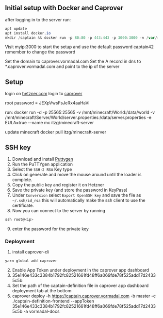 

## Initial setup with Docker and Caprover ##
after logging in to the server run:
```powershell
apt update 
apt install docker.io
mkdir /captain && docker run -p 80:80 -p 443:443 -p 3000:3000 -v /var/run/docker.sock:/var/run/docker.sock caprover/caprover
```

Visit myip:3000 to start the setup and use the default password captain42
remember to change the password

Set the domain to caprover.vormadal.com
Set the A record in dns to *.caprover.vormadal.com and point to the ip of the server



## Setup ##

login on [hetzner.com](https://accounts.hetzner.com/login) 
login to [caprover](https://captain.caprover.vormadal.com/#/login)

root
password = JEXpVwsFsJeRx4aaHaVi

run:
docker run -d -p 25565:25565 
-v /mnt/minecraft/World:/data/world 
-v /mnt/minecraft/Server/World/server.properties:/data/server.properties 
-e EULA=true --name mc itzg/minecraft-server

update minecraft
docker pull itzg/minecraft-server



## SSH key ###

1. Download and install [Puttygen](https://www.puttygen.com/download-putty)
2. Run the PuTTYgen application
3. Select the `SSH-2 RSA` Key type
4. Click on generate and move the mouse around until the loader is complete.
5. Copy the public key and register it on Hetzner
6. Save the private key (and store the password in KeyPass)
7. Under `Conversion` select `Export OpenSSH key` and save the file as `~/.ssh/id_rsa` this will automatically make the ssh client to use the certificate.
8. Now you can connect to the server by running 
```powershell
ssh root@<ip>
```
9. enter the password for the private key

### Deployment ###

1. install caprover-cli
```bash
yarn global add caprover
```
2. Enable App Token under deployment in the caprover app dashboard
3. 35e146e433c3384b1792fc82521661fd48ff6a069fde78f525add17d24335c5b
4. Set the path of the captain-definition file in caprover app dashboard deployment tab at the bottom
4. caprover deploy -h https://captain.caprover.vormadal.com -b master -c ./captain-definition-frontend --appToken 35e146e433c3384b1792fc82521661fd48ff6a069fde78f525add17d24335c5b -a vormadal-docs
